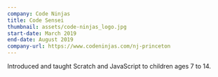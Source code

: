 ```yaml
---
company: Code Ninjas
title: Code Sensei
thumbnail: assets/code-ninjas_logo.jpg
start-date: March 2019
end-date: August 2019
company-url: https://www.codeninjas.com/nj-princeton
---
```


Introduced and taught Scratch and JavaScript to children ages 7 to 14.
